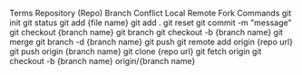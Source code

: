 Terms
Repository (Repo)
Branch
Conflict
Local
Remote
Fork
Commands
git init
git status
git add {file name}
git add .
git reset
git commit -m "message"
git checkout {branch name}
git branch
git checkout -b {branch name}
git merge
git branch -d {branch name}
git push
git remote add origin {repo url}
git push origin {branch name}
git clone {repo url}
git fetch origin
git checkout -b {branch name} origin/{branch name}
